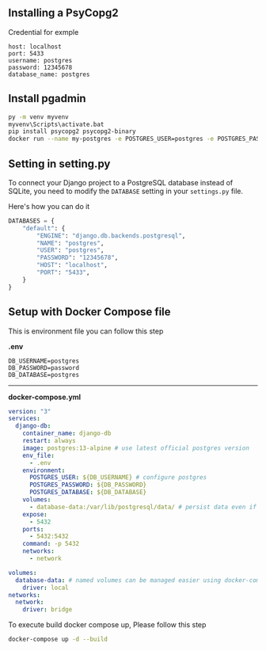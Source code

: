 ## Installing a PsyCopg2

Credential for exmple
```
host: localhost
port: 5433
username: postgres
password: 12345678
database_name: postgres
```

## Install pgadmin 
```bash
py -m venv myvenv
myvenv\Scripts\activate.bat
pip install psycopg2 psycopg2-binary
docker run --name my-postgres -e POSTGRES_USER=postgres -e POSTGRES_PASSWORD=12345678 -e POSTGRES_DB=postgres -p 5433:5432 -d postgres
 ```

## Setting in setting.py
To connect your Django project to a PostgreSQL database instead of SQLite,   you need to modify the `DATABASE` setting in your `settings.py` file.

Here's how you can do it
```py
DATABASES = {
    "default": {
        "ENGINE": "django.db.backends.postgresql",
        "NAME": "postgres",
        "USER": "postgres",
        "PASSWORD": "12345678",
        "HOST": "localhost",
        "PORT": "5433",
    }
}
```

## Setup with Docker Compose file
This is environment file you can follow this step

**.env**
```env
DB_USERNAME=postgres
DB_PASSWORD=password
DB_DATABASE=postgres
```
---
**docker-compose.yml**
```yml
version: "3"
services:
  django-db:
    container_name: django-db
    restart: always
    image: postgres:13-alpine # use latest official postgres version
    env_file:
      - .env
    environment:
      POSTGRES_USER: ${DB_USERNAME} # configure postgres
      POSTGRES_PASSWORD: ${DB_PASSWORD}
      POSTGRES_DATABASE: ${DB_DATABASE}
    volumes:
      - database-data:/var/lib/postgresql/data/ # persist data even if container shuts down
    expose:
      - 5432
    ports:
      - 5432:5432
    command: -p 5432
    networks:
      - network

volumes:
  database-data: # named volumes can be managed easier using docker-compose
    driver: local
networks:
  network:
    driver: bridge
```

To execute build docker compose up, Please follow this step
```bash
docker-compose up -d --build
```